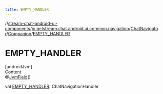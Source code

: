 ```yaml
---
title: EMPTY_HANDLER
---
```

//[stream-chat-android-ui-components](../../../../index.md)/[io.getstream.chat.android.ui.common.navigation](../../index.md)/[ChatNavigator](../index.md)/[Companion](index.md)/[EMPTY_HANDLER](EMPTY_HANDLER.md)



# EMPTY_HANDLER  
[androidJvm]  
Content  
@[JvmField](https://kotlinlang.org/api/latest/jvm/stdlib/kotlin.jvm/-jvm-field/index.html)()  
  
val [EMPTY_HANDLER](EMPTY_HANDLER.md): ChatNavigationHandler  



